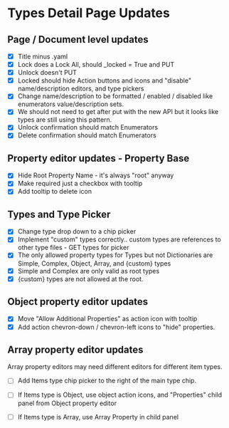 # Types Detail Page Updates

## Page / Document level updates
  - [x] Title minus .yaml
  - [x] Lock does a Lock All, should _locked = True and PUT
  - [x] Unlock doesn't PUT
  - [x] Locked should hide Action buttons and icons and "disable" name/description editors, and type pickers
  - [x] Change name/description to be formatted / enabled / disabled like enumerators value/description sets.
  - [x] We should not need to get after put with the new API but it looks like types are still using this pattern.
  - [x] Unlock confirmation should match Enumerators
  - [x] Delete confirmation should match Enumerators

## Property editor updates - Property Base
  - [x] Hide Root Property Name - it's always "root" anyway
  - [x] Make required just a checkbox with tooltip
  - [x] Add tooltip to delete icon

## Types and Type Picker
  - [x] Change type drop down to a chip picker
  - [x] Implement "custom" types correctly.. custom types are references to other type files - GET types for picker
  - [x] The only allowed property types for Types but not Dictionaries are Simple, Complex, Object, Array, and {custom} types
  - [x] Simple and Complex are only valid as root types
  - [x] {custom} types are not allowed at the root.

## Object property editor updates
  - [x] Move "Allow Additional Properties" as action icon with tooltip
  - [x] Add action chevron-down / chevron-left icons to "hide" properties.

## Array property editor updates
Array property editors may need different editors for different item types.
  - [ ] Add Items type chip picker to the right of the main type chip.
  - [ ] If Items type is Object, use object action icons, and "Properties" child panel from Object property editor
  - [ ] If Items type is Array, use Array Property in child panel

